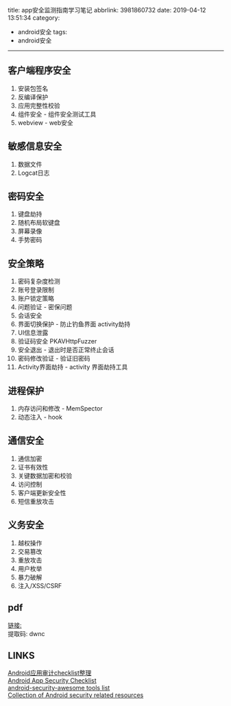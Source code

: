 title: app安全监测指南学习笔记
abbrlink: 3981860732
date: 2019-04-12 13:51:34
category:
  - android安全
tags:
  - android安全
---
## 客户端程序安全

1. 安装包签名
2. 反编译保护
3. 应用完整性校验
4. 组件安全 - 组件安全测试工具
5. webview - web安全

## 敏感信息安全
1. 数据文件
2. Logcat日志

## 密码安全
1. 键盘劫持
2. 随机布局软键盘
3. 屏幕录像
4. 手势密码

## 安全策略
1. 密码复杂度检测
2. 账号登录限制
3. 账户锁定策略
4. 问题验证 - 密保问题
5. 会话安全  
6. 界面切换保护 - 防止钓鱼界面 activity劫持
7. UI信息泄露
8. 验证码安全 PKAVHttpFuzzer
9. 安全退出 - 退出时是否正常终止会话
10. 密码修改验证 - 验证旧密码
11. Activity界面劫持 - activity 界面劫持工具

## 进程保护
1. 内存访问和修改 - MemSpector
2. 动态注入 - hook

## 通信安全
1. 通信加密
2. 证书有效性
3. 关键数据加密和校验
4. 访问控制
5. 客户端更新安全性
6. 短信重放攻击

## 义务安全
1. 越权操作
2. 交易篡改
3. 重放攻击
4. 用户枚举
5. 暴力破解
6. 注入/XSS/CSRF

## pdf

[链接: ](https://pan.baidu.com/s/1iKgET4n-21MMukb8xmP2Yw)  
提取码: dwnc  

## LINKS

[Android应用审计checklist整理
](https://github.com/guanchao/AndroidChecklist)  
[Android App Security Checklist
](https://github.com/b-mueller/android_app_security_checklist)   
[android-security-awesome tools list](https://github.com/ashishb/android-security-awesome)  
[Collection of Android security related resources
](https://github.com/wtsxDev/android-security-list)  